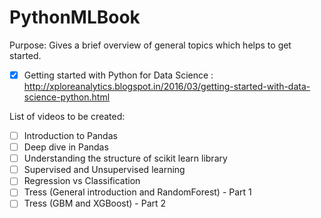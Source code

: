 # PythonMLBook
Purpose: Gives a brief overview of general topics which helps to get started.

- [x] Getting started with Python for Data Science : http://xploreanalytics.blogspot.in/2016/03/getting-started-with-data-science-python.html

List of videos to be created:
- [ ] Introduction to Pandas
- [ ] Deep dive in Pandas
- [ ] Understanding the structure of scikit learn library
- [ ] Supervised and Unsupervised learning
- [ ] Regression vs Classification
- [ ] Tress (General introduction and RandomForest) - Part 1
- [ ] Tress (GBM and XGBoost) - Part 2
